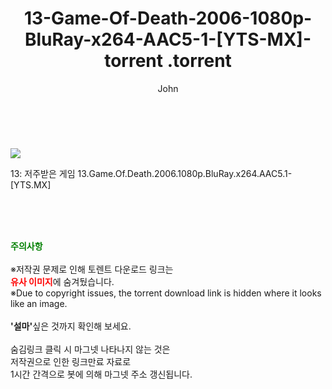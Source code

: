 ﻿---
layout: post
title:  "                   13-Game-Of-Death-2006-1080p-BluRay-x264-AAC5-1-[YTS-MX]-torrent                .torrent"
author: John
categories: [ 영화 ]
tags: [  ]
image: https://torrentrj58.com/uploadfile/full/609abc2e82476adfa43ed9aa342d1f94a2eb9142.jpg 
description: "                   13-Game-Of-Death-2006-1080p-BluRay-x264-AAC5-1-[YTS-MX]-torrent                 torrent 정보 공유"
toc: true
toc_sticky: true
---

<br>
<p><img src="https://torrentrj58.com/uploadfile/full/609abc2e82476adfa43ed9aa342d1f94a2eb9142.jpg"/></p>
 13: 저주받은 게임 13.Game.Of.Death.2006.1080p.BluRay.x264.AAC5.1-[YTS.MX]  
    
<br><br><br>
<p data-ke-size="size16"><b><span style="color: green;">주의사항</span></b><br /><br />※저작권 문제로 인해 토렌트 다운로드 링크는<br /><b><span style="color: red;">유사 이미지</span></b>에 숨겨뒀습니다.<br />※Due to copyright issues, the torrent download link is hidden where it looks like an image.<br /><br /><b>'설마'</b>싶은 것까지 확인해 보세요.<br /><br />숨김링크 클릭 시 마그넷 나타나지 않는 것은<br />저작권으로 인한 링크만료 자료로<br />1시간 간격으로 봇에 의해 마그넷 주소 갱신됩니다.</p>
